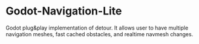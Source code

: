 # Godot-Navigation-Lite
Godot plug&amp;play implementation of detour. It allows user to have multiple navigation meshes, fast cached obstacles, and realtime navmesh changes.
